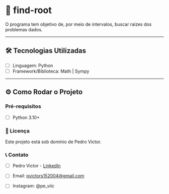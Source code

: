 # 📌 find-root

O programa tem objetivo de, por meio de intervalos, buscar raizes dos problemas dados.

---

## 🛠️ Tecnologias Utilizadas

- [ ] Linguagem: Python
- [ ] Framework/Biblioteca: Math | Sympy

---

## ⚙️ Como Rodar o Projeto

### Pré-requisitos

- [ ] Python 3.10+


### 📄 Licença

Este projeto está sob domínio de Pedro Victor.

### 📞 Contato

- [ ] Pedro Victor - [LinkedIn](https://www.linkedin.com/in/pedro-victor-8674b622a/)
- [ ] Email: pvictors152004@gmail.com
- [ ] Instagram: @pe_viic

